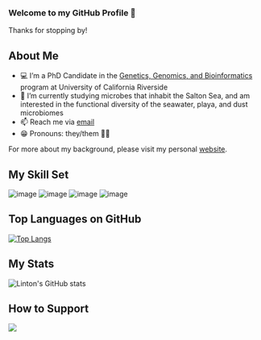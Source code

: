 ### Welcome to my GitHub Profile 👋

Thanks for stopping by!

## About Me
- 💻 I’m a PhD Candidate in the [Genetics, Genomics, and Bioinformatics](https://ggb.ucr.edu/) program at University of California Riverside
- 🧬 I’m currently studying microbes that inhabit the Salton Sea, and am interested in the functional diversity of the seawater, playa, and dust microbiomes
- 📫 Reach me via [email](mailto:hfreu002@ucr.edu)
- 😁 Pronouns: they/them 🏳️‍🌈

For more about my background, please visit my personal [website](http://hlfreund.github.io/).

## My Skill Set
![image](https://img.shields.io/badge/R-276DC3?style=for-the-badge&logo=r&logoColor=white)
![image](https://img.shields.io/badge/Shell_Script-121011?style=for-the-badge&logo=gnu-bash&logoColor=white)
![image](https://img.shields.io/badge/Python-14354C?style=for-the-badge&logo=python&logoColor=white)
![image](https://img.shields.io/badge/Markdown-000000?style=for-the-badge&logo=markdown&logoColor=white)

## Top Languages on GitHub
[![Top Langs](https://github-readme-stats.vercel.app/api/top-langs/?username=hlfreund)](https://github.com/hlfreund/github-readme-stats)

## My Stats
![Linton's GitHub stats](https://github-readme-stats.vercel.app/api?username=hlfreund&show_icons=true&theme=merko&count_private=true)

## How to Support
<a href="https://ko-fi.com/lintonfreund" rel="nofollow"><img src="https://img.shields.io/badge/Ko--fi-F16061?style=for-the-badge&logo=ko-fi&logoColor=white" style="max-width: 100%;"></a>
<!--
**hlfreund/hlfreund** is a ✨ _special_ ✨ repository because its `README.md` (this file) appears on your GitHub profile.

# Find badges here: https://dev.to/envoy_/150-badges-for-github-pnk
-->
